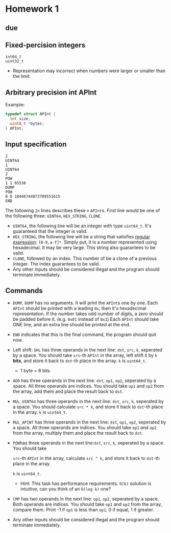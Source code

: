# Homework 1

## due

## Fixed-percision integers

```
int64_t
uint32_t
```

- Representation may incorrect when numbers were larger or smaller than the limit.

## Arbitrary precision int APInt

Example:

```c
typedef struct APInt {
  int size;
  uint8_t *bytes;
} APInt;
```

## Input specification

```
2
UINT64
1
UINT64
2
POW
1 1 65536
DUMP
POW
0 0 18446744073709551615
END
```

The following `2n` lines describes these `n` `APInt`s. First line would be one of the following three: `UINT64`, `HEX_STRING`, `CLONE`.

- `UINT64`, the following line will be an integer with type `uint64_t`. It's guaranteed that the integer is valid.
- `HEX_STRING`, the following line will be a string that satisfies [regular expression](https://en.wikipedia.org/wiki/Regular_expression): `[0-9,a-f]*`. Simply put, it is a number represented using hexadecimal. It may be very large. This string also guarantees to be valid.
- `CLONE`, followed by an index. This number of be a clone of a previous integer. The index guarantees to be valid.
- Any other inputs should be considered illegal and the program should terminate immediately.

## Commands

- `DUMP`, `DUMP` has no arguments. It will print the `APInt`s one by one. Each `APInt` should be printed with a leading `0x`, then it's hexadecimal representation. If the number takes odd number of digits, a zero should be padded before it. (e.g. `0x01` instead of `0x1`) Each `APInt` should take ONE line, and an extra line should be printed at the end.

- `END` indicates that this is the final command, the program should quit now.

- Left shift: `SHL` has three operands in the next line: `dst`, `src`, `k`, seperated by a space. You should take `src`-th `APInt` in the array, left shift it by `k` **bits**, and store it back to `dst`-th place in the array. `k` is `uint64_t`.

  - 1 byte = 8 bits

- `ADD` has three operands in the next line: `dst`, `op1`, `op2`, seperated by a space. All three operands are indices. You should take `op1` and `op2` from the array, add them and place the result back to `dst`.

- `MUL_UINT64` has three operands in the next line: `dst`, `src`, `k`, seperated by a space. You should calculate `src * k`, and store it back to `dst`-th place in the array. `k` is `uint64_t`.

- `MUL_APINT` has three operands in the next line: `dst`, `op1`, `op2`, seperated by a space. All three operands are indices. You should take `op1` and `op2` from the array, multiply them and place the result back to `dst`.

- `POW`has three operands in the next line:`dst`, `src`, `k`, seperated by a space. You should take

  `src`-th `APInt` in the array, calculate `src ^ k`, and store it back to `dst`-th place in the array.

  `k` is `uint64_t`.

  - Hint: This task has performance requirements. `O(k)` solution is intuitive, can you think of an `O(log k)` one?

- `CMP` has two operands in the next line: `op1`, `op2`, seperated by a space. Both operands are indices. You should take `op1` and `op2` from the array, compare them. Print -1 if `op1` is less than `op1`, 0 if equal, 1 if greater.

- Any other inputs should be considered illegal and the program should terminate immediately.


